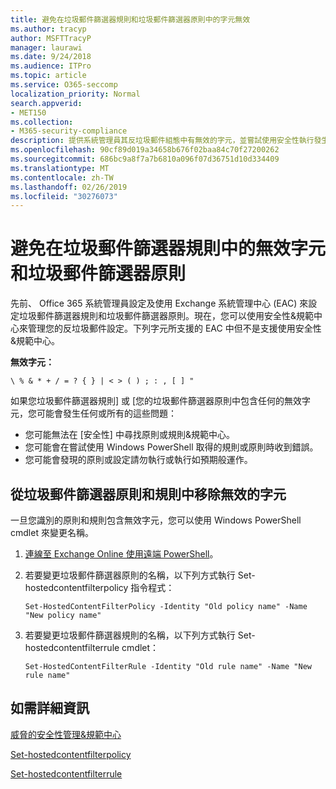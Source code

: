 ```yaml
---
title: 避免在垃圾郵件篩選器規則和垃圾郵件篩選器原則中的字元無效
ms.author: tracyp
author: MSFTTracyP
manager: laurawi
ms.date: 9/24/2018
ms.audience: ITPro
ms.topic: article
ms.service: O365-seccomp
localization_priority: Normal
search.appverid:
- MET150
ms.collection:
- M365-security-compliance
description: 提供系統管理員其反垃圾郵件組態中有無效的字元，並嘗試使用安全性執行發生問題的說明&amp;規範中心。
ms.openlocfilehash: 90cf89d019a34658b676f02baa84c70f27200262
ms.sourcegitcommit: 686bc9a8f7a7b6810a096f07d36751d10d334409
ms.translationtype: MT
ms.contentlocale: zh-TW
ms.lasthandoff: 02/26/2019
ms.locfileid: "30276073"
---
```

# <a name="avoid-invalid-characters-in-your-spam-filter-rules-and-spam-filter-policy"></a>避免在垃圾郵件篩選器規則中的無效字元和垃圾郵件篩選器原則 

先前、 Office 365 系統管理員設定及使用 Exchange 系統管理中心 (EAC) 來設定垃圾郵件篩選器規則和垃圾郵件篩選器原則。現在，您可以使用安全性&amp;規範中心來管理您的反垃圾郵件設定。下列字元所支援的 EAC 中但不是支援使用安全性&amp;規範中心。  

**無效字元：**
  
```\ % & * + / = ? { } | < > ( ) ; : , [ ] "```

如果您垃圾郵件篩選器規則] 或 [您的垃圾郵件篩選器原則中包含任何的無效字元，您可能會發生任何或所有的這些問題：
- 您可能無法在 [安全性] 中尋找原則或規則&amp;規範中心。
- 您可能會在嘗試使用 Windows PowerShell 取得的規則或原則時收到錯誤。
- 您可能會發現的原則或設定請勿執行或執行如預期般運作。

## <a name="remove-the-invalid-characters-from-the-spam-filter-policy-and-rules"></a>從垃圾郵件篩選器原則和規則中移除無效的字元

一旦您識別的原則和規則包含無效字元，您可以使用 Windows PowerShell cmdlet 來變更名稱。 

1. [連線至 Exchange Online 使用遠端 PowerShell](https://docs.microsoft.com/powershell/exchange/exchange-online/connect-to-exchange-online-powershell/connect-to-exchange-online-powershell?view=exchange-ps)。
    
2. 若要變更垃圾郵件篩選器原則的名稱，以下列方式執行 Set-hostedcontentfilterpolicy 指令程式：
    
    ```
    Set-HostedContentFilterPolicy -Identity "Old policy name" -Name "New policy name"
    ```  

3. 若要變更垃圾郵件篩選器規則的名稱，以下列方式執行 Set-hostedcontentfilterrule cmdlet：
    
    ```
    Set-HostedContentFilterRule -Identity "Old rule name" -Name "New rule name"
    ```  

  
 ## <a name="for-more-information"></a>如需詳細資訊

[威脅的安全性管理&amp;規範中心](threat-management.md)
  
[Set-hostedcontentfilterpolicy](https://docs.microsoft.com/powershell/module/exchange/antispam-antimalware/set-hostedcontentfilterpolicy?view=exchange-ps)

[Set-hostedcontentfilterrule](https://docs.microsoft.com/powershell/module/exchange/antispam-antimalware/set-hostedcontentfilterrule?view=exchange-ps)
